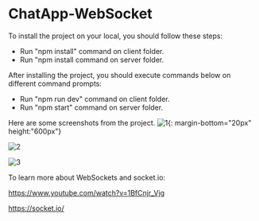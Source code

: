 # ChatApp-WebSocket
To install the project on your local, you should follow these steps:

- Run "npm install" command on client folder.
- Run "npm install command on server folder.

After installing the project, you should execute commands below on different command prompts:

- Run "npm run dev" command on client folder.
- Run "npm start" command on server folder.

Here are some screenshots from the project.
![1](https://user-images.githubusercontent.com/72765259/187511513-386184e3-79e7-4540-9fb2-38527abc8ef5.png){: margin-bottom="20px" height:"600px"}








![2](https://user-images.githubusercontent.com/72765259/187511602-e9e688f6-cf42-4ff0-9a60-9faddc659792.png)







![3](https://user-images.githubusercontent.com/72765259/187511614-38e6c357-c518-4ed0-8ed7-ed9c9deef35a.png)



To learn more about WebSockets and socket.io:

https://www.youtube.com/watch?v=1BfCnjr_Vjg

https://socket.io/
